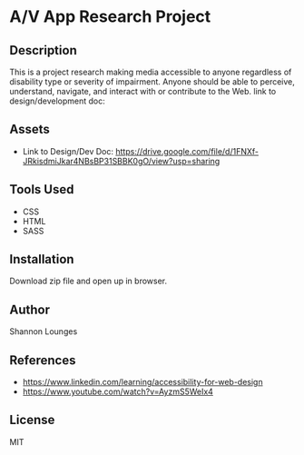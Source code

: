 # A/V App Research Project

## Description
This is a project research making media accessible to anyone regardless of disability type or severity of impairment. Anyone should be able to perceive, understand, navigate, and interact with or contribute to the Web. 
link to design/development doc: 

## Assets
- Link to Design/Dev Doc: https://drive.google.com/file/d/1FNXf-JRkisdmiJkar4NBsBP31SBBK0gO/view?usp=sharing


## Tools Used
- CSS
- HTML
- SASS

## Installation 
Download zip file and open up in browser.

## Author
Shannon Lounges

## References 
- https://www.linkedin.com/learning/accessibility-for-web-design
- https://www.youtube.com/watch?v=AyzmS5WeIx4

## License

MIT


